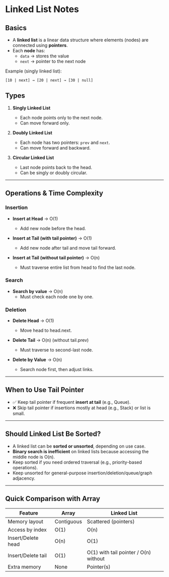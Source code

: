 # Linked List Notes

## Basics
- A **linked list** is a linear data structure where elements (nodes) are connected using **pointers**.
- Each **node** has:
  - `data` → stores the value
  - `next` → pointer to the next node

Example (singly linked list):
```
[10 | next] → [20 | next] → [30 | null]
```

## Types
1. **Singly Linked List**
   - Each node points only to the next node.
   - Can move forward only.

2. **Doubly Linked List**
   - Each node has two pointers: `prev` and `next`.
   - Can move forward and backward.

3. **Circular Linked List**
   - Last node points back to the head.
   - Can be singly or doubly circular.

---

## Operations & Time Complexity

### Insertion
- **Insert at Head** → O(1)
  - Add new node before the head.

- **Insert at Tail (with tail pointer)** → O(1)
  - Add new node after tail and move tail forward.

- **Insert at Tail (without tail pointer)** → O(n)
  - Must traverse entire list from head to find the last node.

### Search
- **Search by value** → O(n)
  - Must check each node one by one.

### Deletion
- **Delete Head** → O(1)
  - Move head to head.next.

- **Delete Tail** → O(n) (without tail.prev)
  - Must traverse to second-last node.

- **Delete by Value** → O(n)
  - Search node first, then adjust links.

---

## When to Use Tail Pointer
- ✅ Keep tail pointer if frequent **insert at tail** (e.g., Queue).
- ❌ Skip tail pointer if insertions mostly at head (e.g., Stack) or list is small.

---

## Should Linked List Be Sorted?
- A linked list can be **sorted or unsorted**, depending on use case.
- **Binary search is inefficient** on linked lists because accessing the middle node is O(n).
- Keep sorted if you need ordered traversal (e.g., priority-based operations).
- Keep unsorted for general-purpose insertion/deletion/queue/graph adjacency.

---

## Quick Comparison with Array
| Feature              | Array       | Linked List |
|----------------------|-------------|-------------|
| Memory layout        | Contiguous  | Scattered (pointers) |
| Access by index      | O(1)        | O(n) |
| Insert/Delete head   | O(n)        | O(1) |
| Insert/Delete tail   | O(1)        | O(1) with tail pointer / O(n) without |
| Extra memory         | None        | Pointer(s) |
